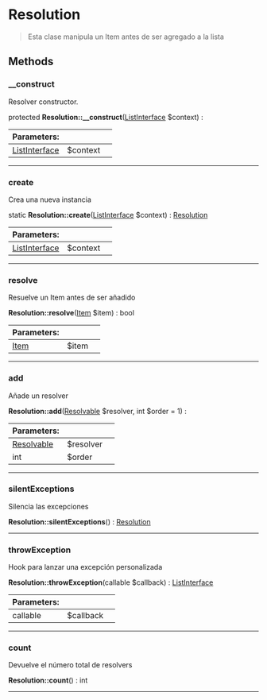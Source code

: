 
                                                                                                                                            
    
# Resolution


> Esta clase manipula un Item antes de ser agregado a la lista
>
> 








## Methods

### __construct
Resolver constructor.


protected **Resolution::__construct**([ListInterface](../../../../ListInterface.md) $context) : 


|Parameters: | | |
| --- | --- | --- |
|[ListInterface](../../../../ListInterface.md) |$context |  |

---


### create
Crea una nueva instancia


static **Resolution::create**([ListInterface](../../../../ListInterface.md) $context) : [Resolution](../../../../Resolution.md)


|Parameters: | | |
| --- | --- | --- |
|[ListInterface](../../../../ListInterface.md) |$context |  |

---


### resolve
Resuelve un Item antes de ser añadido


**Resolution::resolve**([Item](../../../../Item.md) $item) : bool


|Parameters: | | |
| --- | --- | --- |
|[Item](../../../../Item.md) |$item |  |

---


### add
Añade un resolver


**Resolution::add**([Resolvable](../../../../Resolvable.md) $resolver, int $order = 1) : 


|Parameters: | | |
| --- | --- | --- |
|[Resolvable](../../../../Resolvable.md) |$resolver |  |
|int |$order |  |

---


### silentExceptions
Silencia las excepciones


**Resolution::silentExceptions**() : [Resolution](../../../../Resolution.md)



---


### throwException
Hook para lanzar una excepción personalizada


**Resolution::throwException**(callable $callback) : [ListInterface](../../../../ListInterface.md)


|Parameters: | | |
| --- | --- | --- |
|callable |$callback |  |

---


### count
Devuelve el número total de resolvers


**Resolution::count**() : int



---


                                                                                                                                                                                                                                                                                                                                                                                                            
    
                                                                                                                                                                                                                                                                             
                